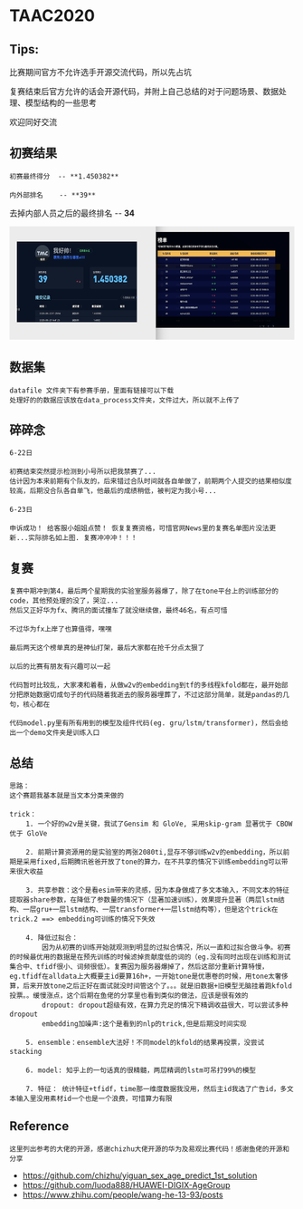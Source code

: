 # TAAC2020
## Tips: 
比赛期间官方不允许选手开源交流代码，所以先占坑

复赛结束后官方允许的话会开源代码，并附上自己总结的对于问题场景、数据处理、模型结构的一些思考

欢迎同好交流

##  初赛结果
    初赛最终得分  -- **1.450382**

    内外部排名    -- **39**

去掉内部人员之后的最终排名 -- **34**
<div align=center>
<img src="https://github.com/SunnyWangGitHub/TAAC2020/blob/master/imgs/rank_1.png" width="600" height="200"/>

</div>

## 数据集
    datafile 文件夹下有参赛手册，里面有链接可以下载
    处理好的的数据应该放在data_process文件夹，文件过大，所以就不上传了


## 碎碎念
    6-22日

    初赛结束突然提示检测到小号所以把我禁赛了...
    估计因为本来前期有个队友的，后来错过合队时间就各自单做了，前期两个人提交的结果相似度较高，后期没合队各自单飞，他最后的成绩稍低，被判定为我小号...

    6-23日

    申诉成功！ 给客服小姐姐点赞！ 恢复复赛资格，可惜官网News里的复赛名单图片没法更新...实际排名如上图. 复赛冲冲冲！！！

## 复赛
    复赛中期冲到第4，最后两个星期我的实验室服务器爆了，除了在tone平台上的训练部分的code，其他预处理的没了，哭泣...
    然后又正好华为fx、腾讯的面试撞车了就没继续做，最终46名，有点可惜

    不过华为fx上岸了也算值得，嘿嘿

    最后两天这个榜单真的是神仙打架，最后大家都在抢千分点太狠了

    以后的比赛有朋友有兴趣可以一起

    代码暂时比较乱，大家凑和着看，从做w2v的embedding到tf的多线程kfold都在，最开始部分把原始数据切成句子的代码随着我逝去的服务器埋葬了，不过这部分简单，就是pandas的几句，核心都在

    代码model.py里有所有用到的模型及组件代码(eg. gru/lstm/transformer)，然后会给出一个demo文件夹是训练入口

## 总结
    思路： 
    这个赛题我基本就是当文本分类来做的

    trick：
        1. 一个好的w2v是关键，我试了Gensim 和 GloVe, 采用skip-gram 显著优于 CBOW 优于 GloVe

        2. 前期计算资源用的是实验室的两张2080ti,显存不够训练w2v的embedding，所以前期是采用fixed,后期腾讯爸爸开放了tone的算力，在不共享的情况下训练embedding可以带来很大收益

        3. 共享参数：这个是看esim带来的灵感，因为本身做成了多文本输入，不同文本的特征提取器share参数，在降低了参数量的情况下（显著加速训练），效果提升显著（两层lstm结构、一层gru+一层lstm结构、一层transformer+一层lstm结构等），但是这个trick在 trick.2 ==> embedding可训练的情况下失效

        4. 降低过拟合：
            因为从初赛的训练开始就观测到明显的过拟合情况，所以一直和过拟合做斗争。初赛的时候最优用的数据是在预先训练的时候滤掉贡献度低的词的（eg.没有同时出现在训练和测试集合中、tfidf很小、词频很低）。复赛因为服务器爆掉了，然后这部分重新计算特慢，eg.tfidf在alldata上大概要主id要算16h+，一开始tone是优惠卷的时候，用tone太奢侈算，后来开放tone之后正好在面试就没时间管这个了。。。就是旧数据+旧模型无脑挂着跑kfold投票。。缓慢涨点，这个后期在鱼佬的分享里也看到类似的做法，应该是很有效的
            dropout: dropout超级有效，在算力充足的情况下精调收益很大，可以尝试多种dropout
            embedding加噪声:这个是看到的nlp的trick,但是后期没时间实现
        
        5. ensemble：ensemble大法好！不同model的kfold的结果再投票，没尝试stacking

        6. model: 知乎上的一句话真的很精髓，两层精调的lstm可吊打99%的模型

        7. 特征： 统计特征+tfidf，time那一维度数据我没用，然后主id我选了广告id，多文本输入里没用素材id一个也是一个浪费，可惜算力有限

## Reference
    这里列出参考的大佬的开源，感谢chizhu大佬开源的华为及易观比赛代码！感谢鱼佬的开源和分享

*   https://github.com/chizhu/yiguan_sex_age_predict_1st_solution
*   https://github.com/luoda888/HUAWEI-DIGIX-AgeGroup
*   https://www.zhihu.com/people/wang-he-13-93/posts